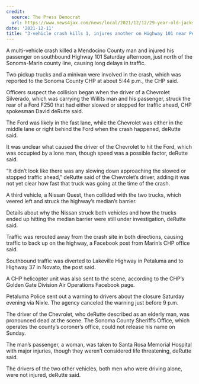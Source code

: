 ```yaml
---
credit:
  source: The Press Democrat
  url: https://www.news4jax.com/news/local/2021/12/12/29-year-old-jacksonville-man-killed-in-crash-with-parked-vehicle/
date: '2021-12-11'
title: "3-vehicle crash kills 1, injures another on Highway 101 near Petaluma"
---
```

A multi-vehicle crash killed a Mendocino County man and injured his passenger on southbound Highway 101 Saturday afternoon, just north of the Sonoma-Marin county line, causing long delays in traffic.

Two pickup trucks and a minivan were involved in the crash, which was reported to the Sonoma County CHP at about 5:44 p.m., the CHP said.

Officers suspect the collision began when the driver of a Chevrolet Silverado, which was carrying the Willits man and his passenger, struck the rear of a Ford F250 that had either slowed or stopped for traffic ahead, CHP spokesman David deRutte said.

The Ford was likely in the fast lane, while the Chevrolet was either in the middle lane or right behind the Ford when the crash happened, deRutte said.

It was unclear what caused the driver of the Chevrolet to hit the Ford, which was occupied by a lone man, though speed was a possible factor, deRutte said.

“It didn’t look like there was any slowing down approaching the slowed or stopped traffic ahead,” deRutte said of the Chevrolet’s driver, adding it was not yet clear how fast that truck was going at the time of the crash.


A third vehicle, a Nissan Quest, then collided with the two trucks, which veered left and struck the highway’s median’s barrier.

Details about why the Nissan struck both vehicles and how the trucks ended up hitting the median barrier were still under investigation, deRutte said.

Traffic was rerouted away from the crash site in both directions, causing traffic to back up on the highway, a Facebook post from Marin’s CHP office said.

Southbound traffic was diverted to Lakeville Highway in Petaluma and to Highway 37 in Novato, the post said.

A CHP helicopter unit was also sent to the scene, according to the CHP’s Golden Gate Division Air Operations Facebook page.

Petaluma Police sent out a warning to drivers about the closure Saturday evening via Nixle. The agency canceled the warning just before 9 p.m.

The driver of the Chevrolet, who deRutte described as an elderly man, was pronounced dead at the scene. The Sonoma County Sheriff’s Office, which operates the county’s coroner’s office, could not release his name on Sunday.

The man’s passenger, a woman, was taken to Santa Rosa Memorial Hospital with major injuries, though they weren’t considered life threatening, deRutte said.

The drivers of the two other vehicles, both men who were driving alone, were not injured, deRutte said.

